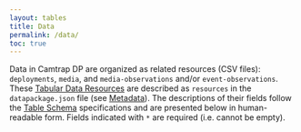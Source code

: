 ```yaml
---
layout: tables
title: Data
permalink: /data/
toc: true
---
```


Data in Camtrap DP are organized as related resources (CSV files): `deployments`, `media`, and `media-observations` and/or `event-observations`. These [Tabular Data Resources](https://specs.frictionlessdata.io/tabular-data-resource/) are described as `resources` in the `datapackage.json` file (see [Metadata](../metadata)). The descriptions of their fields follow the [Table Schema](https://specs.frictionlessdata.io/table-schema/) specifications and are presented below in human-readable form. Fields indicated with `*` are required (i.e. cannot be empty).
